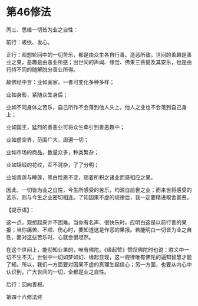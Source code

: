 # 第46修法

丙三、思维一切皆为业之自性：

前行：皈依、发心。

正行：观想轮回中的一切苦乐，都是由众生各自行善、造恶所致。世间的善趣是善业之果，恶趣是由恶业所感；出世间的声闻、缘觉、佛果三菩提及其安乐，也是由行持不同的随解脱分善业所得。

故佛经中言：业如画家，一者可变化多种多样；

业如身影，紧随众生身后；

业如不同身体之苦乐，自己所作不会落到他人头上，他人之业也不会落到自己身上；

业如国王，猛烈的善恶业可将众生牵引到善恶趣中；

业如虚空界，范围广大，周遍一切；

业如市场的商品，数量众多，种类繁杂；

业如锦缎的花纹，互不混杂，了了分明；

业如青莲与睡莲，黑白性质不变，随着所积之诸业而感相应之果。

因此，一切皆为业之自性，今生所感受的苦乐，均源自前世之业；而来世将感受的苦乐，则与今生之业密切相连。了知因果不虚的规律后，我一定要精进取舍善恶。

【提示语】：

这一点，观想起来并不困难。当你有名声、很快乐时，应明白这是以前行善的果报；当你痛苦、不顺、伤心时，要知道这是作恶的果报。若能明白一切皆为业之自性，面对这些苦乐时，心就会很坦然。

在这个世间上，能彻知业果的，唯有佛陀。《缘起赞》赞叹佛陀时也说：胜义中一切不生不灭，世俗中一切如梦如幻、缘起显现，这一规律唯有佛陀的遍知智慧才能了知。所以，我们一方面要对因果不虚的真理生起信心；另一方面，也要从内心中认识到，广大世间的一切，全都是业之自性。

后行：回向善根。

第四十六修法终

